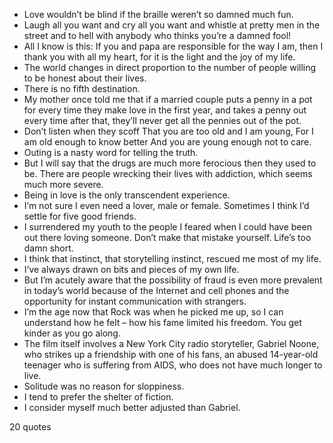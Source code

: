  - Love wouldn’t be blind if the braille weren’t so damned much fun.
 - Laugh all you want and cry all you want and whistle at pretty men in the street and to hell with anybody who thinks you’re a damned fool!
 - All I know is this: If you and papa are responsible for the way I am, then I thank you with all my heart, for it is the light and the joy of my life.
 - The world changes in direct proportion to the number of people willing to be honest about their lives.
 - There is no fifth destination.
 - My mother once told me that if a married couple puts a penny in a pot for every time they make love in the first year, and takes a penny out every time after that, they’ll never get all the pennies out of the pot.
 - Don’t listen when they scoff That you are too old and I am young, For I am old enough to know better And you are young enough not to care.
 - Outing is a nasty word for telling the truth.
 - But I will say that the drugs are much more ferocious then they used to be. There are people wrecking their lives with addiction, which seems much more severe.
 - Being in love is the only transcendent experience.
 - I’m not sure I even need a lover, male or female. Sometimes I think I’d settle for five good friends.
 - I surrendered my youth to the people I feared when I could have been out there loving someone. Don’t make that mistake yourself. Life’s too damn short.
 - I think that instinct, that storytelling instinct, rescued me most of my life.
 - I’ve always drawn on bits and pieces of my own life.
 - But I’m acutely aware that the possibility of fraud is even more prevalent in today’s world because of the Internet and cell phones and the opportunity for instant communication with strangers.
 - I’m the age now that Rock was when he picked me up, so I can understand how he felt – how his fame limited his freedom. You get kinder as you go along.
 - The film itself involves a New York City radio storyteller, Gabriel Noone, who strikes up a friendship with one of his fans, an abused 14-year-old teenager who is suffering from AIDS, who does not have much longer to live.
 - Solitude was no reason for sloppiness.
 - I tend to prefer the shelter of fiction.
 - I consider myself much better adjusted than Gabriel.

20 quotes